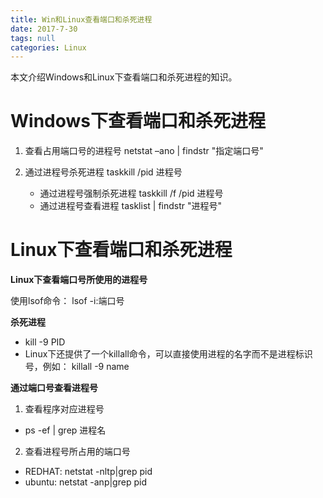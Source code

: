 ```yaml
---
title: Win和Linux查看端口和杀死进程
date: 2017-7-30
tags: null
categories: Linux
---
```


本文介绍Windows和Linux下查看端口和杀死进程的知识。

<!-- more -->

 # Windows下查看端口和杀死进程

1. 查看占用端口号的进程号
    netstat –ano | findstr "指定端口号"
2. 通过进程号杀死进程
    taskkill /pid 进程号

    - 通过进程号强制杀死进程
    taskkill /f /pid 进程号
    - 通过进程号查看进程
    tasklist | findstr "进程号"

# Linux下查看端口和杀死进程

**Linux下查看端口号所使用的进程号**

使用lsof命令： lsof -i:端口号

**杀死进程**

- kill -9 PID
- Linux下还提供了一个killall命令，可以直接使用进程的名字而不是进程标识号，例如： killall -9 name

**通过端口号查看进程号**

1. 查看程序对应进程号

  - ps -ef | grep 进程名

2. 查看进程号所占用的端口号

  - REDHAT: netstat -nltp|grep pid
  - ubuntu: netstat -anp|grep pid
